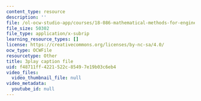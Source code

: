 ```yaml
---
content_type: resource
description: ''
file: /ol-ocw-studio-app/courses/18-086-mathematical-methods-for-engineers-ii-spring-2006/f48711ff4221522c85497e19b03c6eb4_LtNVodIs1dI.vtt
file_size: 50302
file_type: application/x-subrip
learning_resource_types: []
license: https://creativecommons.org/licenses/by-nc-sa/4.0/
ocw_type: OCWFile
resourcetype: Other
title: 3play caption file
uid: f48711ff-4221-522c-8549-7e19b03c6eb4
video_files:
  video_thumbnail_file: null
video_metadata:
  youtube_id: null
---
```

